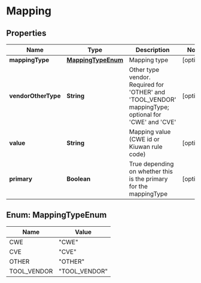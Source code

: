 
# Mapping

## Properties
Name | Type | Description | Notes
------------ | ------------- | ------------- | -------------
**mappingType** | [**MappingTypeEnum**](#MappingTypeEnum) | Mapping type |  [optional]
**vendorOtherType** | **String** | Other type vendor. Required for &#39;OTHER&#39; and &#39;TOOL_VENDOR&#39; mappingType; optional for &#39;CWE&#39; and &#39;CVE&#39; |  [optional]
**value** | **String** | Mapping value (CWE id or Kiuwan rule code) |  [optional]
**primary** | **Boolean** | True depending on whether this is the primary for the mappingType |  [optional]


<a name="MappingTypeEnum"></a>
## Enum: MappingTypeEnum
Name | Value
---- | -----
CWE | &quot;CWE&quot;
CVE | &quot;CVE&quot;
OTHER | &quot;OTHER&quot;
TOOL_VENDOR | &quot;TOOL_VENDOR&quot;



